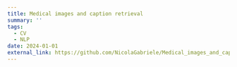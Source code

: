 ```yaml
---
title: Medical images and caption retrieval
summary: ''
tags:
  - CV
  - NLP
date: 2024-01-01
external_link: https://github.com/NicolaGabriele/Medical_images_and_captions_retrieval
---
```

